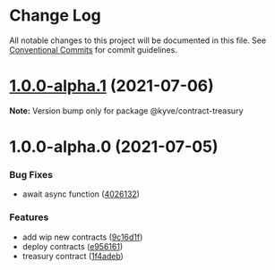 # Change Log

All notable changes to this project will be documented in this file.
See [Conventional Commits](https://conventionalcommits.org) for commit guidelines.

# [1.0.0-alpha.1](https://github.com/KYVENetwork/kyve/compare/@kyve/contract-treasury@1.0.0-alpha.0...@kyve/contract-treasury@1.0.0-alpha.1) (2021-07-06)

**Note:** Version bump only for package @kyve/contract-treasury





# 1.0.0-alpha.0 (2021-07-05)


### Bug Fixes

* await async function ([4026132](https://github.com/KYVENetwork/kyve/commit/4026132fad8e5341f72085ab8957d386147da6c4))


### Features

* add wip new contracts ([9c16d1f](https://github.com/KYVENetwork/kyve/commit/9c16d1f9941b179dea4da3476cf17f195f84d86e))
* deploy contracts ([e956161](https://github.com/KYVENetwork/kyve/commit/e956161197cee0f2db0d3e9610529ffcdc27a656))
* treasury contract ([1f4adeb](https://github.com/KYVENetwork/kyve/commit/1f4adebcaf25265ad501da7ca6c51ca8684e7fd4))
